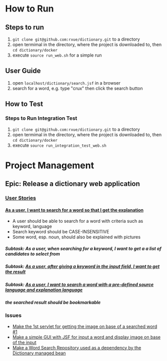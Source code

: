 # How to Run
## Steps to run
1. `git clone git@github.com:rxue/dictionary.git` to a directory
2. open termimal in the directory, where the project is downloaded to, then `cd dictionary/docker`
3. execute `source run_web.sh` for a simple run
## User Guide
1. open `localhost/dictionary/search.jsf` in a browser
2. search for a word, e.g. type "crux" then click the search button

## How to Test
### Steps to Run Integration Test
1. `git clone git@github.com:rxue/dictionary.git` to a directory
2. open termimal in the directory, where the project is downloaded to, then `cd dictionary/docker`
3. execute `source run_integration_test_web.sh`

# Project Management
## Epic: Release a dictionary web application
### [User Stories](https://www.atlassian.com/agile/project-management/user-stories)
#### [As a user, I want to search for a word so that I get the explanation](https://github.com/rxue/dictionary/issues/60)
 * A user should be able to search for a word with criteria such as keyword, language
 * Search keyword should be CASE-INSENSITIVE
 * Some word, esp. noun, should also be explained with pictures
##### Subtask: As a user, when searching for a keyword, I want to get a a list of candidates to select from
##### Subtask: [As a user, after giving a keyword in the input field, I want to get the result](https://github.com/rxue/dictionary/issues/61) 
##### Subtask: [As a user, I want to search a word with a pre-defined source language and explanation language](https://github.com/rxue/dictionary/issues/62)
##### the searched result should be bookmarkable

### Issues
 * [Make the 1st servlet for getting the image on base of a searched word #1](https://github.com/rxue/dictionary/issues/1)
 * [Make a simple GUI with JSF for input a word and display image on base of the input](https://github.com/rxue/dictionary/issues/4)
 * [Make a Word Search Repository used as a dependency by the Dictionary managed bean](https://github.com/rxue/dictionary/issues/9)

